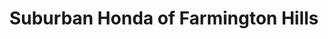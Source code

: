 ---
title: "Suburban Honda of Farmington Hills"
url: /farmington-hills/suburban-honda-of-farmington-hills/
shop: Autohaus
---